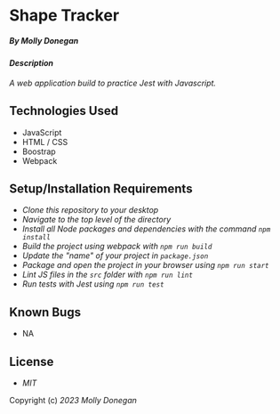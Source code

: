 # Shape Tracker

##### By _Molly Donegan_

#### _Description_

_A web application build to practice Jest with Javascript._

## Technologies Used

* JavaScript
* HTML / CSS
* Boostrap
* Webpack


## Setup/Installation Requirements

* _Clone this repository to your desktop_
* _Navigate to the top level of the directory_
* _Install all Node packages and dependencies with the command ``npm install``_
* _Build the project using webpack with ``npm run build``_
* _Update the "name" of your project in ``package.json``_
* _Package and open the project in your browser using ``npm run start``_
* _Lint JS files in the ``src`` folder with ``npm run lint``_
* _Run tests with Jest using ``npm run test``_

## Known Bugs

* NA

## License

* _MIT_

Copyright (c) _2023_ _Molly Donegan_